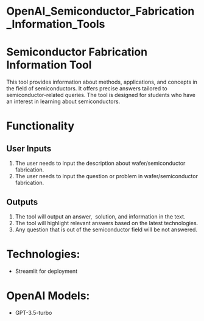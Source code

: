 # OpenAI_Semiconductor_Fabrication_Information_Tools
 
# Semiconductor Fabrication Information Tool

This tool provides information about methods, applications, and concepts in the field of semiconductors. It offers precise answers tailored to semiconductor-related queries. The tool is designed for students who have an interest in learning about semiconductors.


# Functionality
## User Inputs
 1. The user needs to input the description about wafer/semiconductor fabrication.
 2. The user needs to input the question or problem in wafer/semiconductor fabrication.
    
## Outputs
 1. The tool will output an answer,  solution, and information in the text.
 2. The tool will highlight relevant answers based on the latest technologies.
 3. Any question that is out of the semiconductor field will be not answered.

# Technologies:
 - Streamlit for deployment

# OpenAI Models:
 - GPT-3.5-turbo








